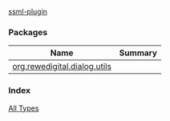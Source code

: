 [ssml-plugin](./index.md)

### Packages

| Name | Summary |
|---|---|
| [org.rewedigital.dialog.utils](org.rewedigital.dialog.utils/index.md) |  |

### Index

[All Types](alltypes/index.md)